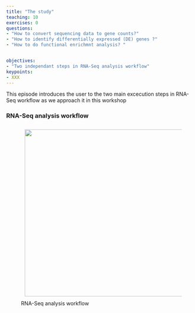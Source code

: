```yaml
---
title: "The study"
teaching: 10
exercises: 0
questions:
- "How to convert sequencing data to gene counts?"
- "How to identify differentially expressed (DE) genes ?"
- "How to do functional enrichmnt analysis? "


objectives:
- "Two independant steps in RNA-Seq analysis workflow"
keypoints:
- XXX
---
```


This episode introduces the user to the two main excecution steps in RNA-Seq workflow as we approach it in this workshop

### RNA-Seq analysis workflow 
<figure>
  <img src="{{ page.root }}/fig/original_pipe_to_nextflowing.png" style="margin:10px;height:450px"/>
  <figcaption> RNA-Seq analysis workflow </figcaption>
</figure><br>

